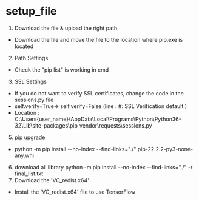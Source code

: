 # setup_file

1. Download the file & upload the right path
  - Download the file and move the file to the location where pip.exe is located
2. Path Settings
  - Check the "pip list" is working in cmd
3. SSL Settings
  - If you do not want to verify SSL certificates, change the code in the sessions.py file
  - self.verify=True-> self.verify=False (line : #: SSL Verification default.)
  - Location : C:\Users\{user_name}\AppData\Local\Programs\Python\Python36-32\Lib\site-packages\pip\_vendor\requests\sessions.py
5. pip upgrade
  - python -m pip install --no-index --find-links="./" pip-22.2.2-py3-none-any.whl
6. download all library
python -m pip install --no-index --find-links="./" -r final_list.txt
7. Download the 'VC_redist.x64'
  - Install the 'VC_redist.x64' file to use TensorFlow 
